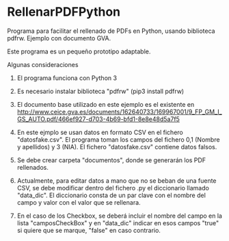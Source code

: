 # RellenarPDFPython
Programa para facilitar el rellenado de PDFs en Python, usando biblioteca pdfrw. Ejemplo con documento GVA.

Este programa es un pequeño prototipo adaptable.

Algunas consideraciones

1) El programa funciona con Python 3

2) Es necesario instalar biblioteca "pdfrw" (pip3 install pdfrw)

3) El documento base utilizado en este ejemplo es el existente en http://www.ceice.gva.es/documents/162640733/169967001/9_FP_GM_I_GS_AUTO.pdf/466ef927-d703-4b69-bfd1-8e8e48d5a7f5

4) En este ejmplo se usan datos en formato CSV en el fichero "datosfake.csv". 
El programa toman los campos del fichero 0,1 (Nombre y apellidos) y 3 (NIA). 
El fichero "datosfake.csv" contiene datos falsos.

5) Se debe crear carpeta "documentos", donde se generarán los PDF rellenados.

6) Actualmente, para editar datos a mano que no se beban de una fuente CSV, se debe modificar dentro del fichero .py el diccionario llamado "data_dic".
El diccionario consta de un par clave con el nombre del campo y valor con el valor que se rellenara.

7) En el caso de los Checkbox, se deberá incluir el nombre del campo en la lista "camposCheckBox" y en "data_dic" indicar en esos campos "true" si quiere que se marque, "false" en caso contrario.


